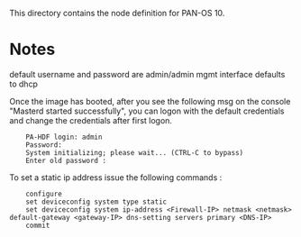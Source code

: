 This directory contains the node definition for PAN-OS 10.


# Notes

default username and password are admin/admin
mgmt interface defaults to dhcp

Once the image has booted, after you see the following msg on the console "Masterd started successfully", you can logon with
the default credentials and change the credentials after first logon.
 
        PA-HDF login: admin
        Password: 
        System initializing; please wait... (CTRL-C to bypass)
        Enter old password : 

To set a static ip address issue the following commands :

        configure
        set deviceconfig system type static
        set deviceconfig system ip-address <Firewall-IP> netmask <netmask> default-gateway <gateway-IP> dns-setting servers primary <DNS-IP>
        commit